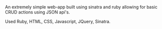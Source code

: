 
An extremely simple web-app built using sinatra and ruby allowing for basic CRUD actions using JSON api's.

Used Ruby, HTML, CSS, Javascript, JQuery, Sinatra.

